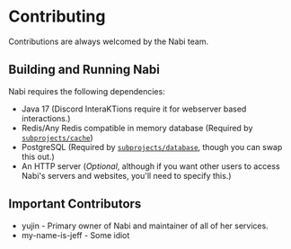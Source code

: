 # Contributing
Contributions are always welcomed by the Nabi team.

## Building and Running Nabi
Nabi requires the following dependencies:

* Java 17 (Discord InteraKTions require it for webserver based interactions.)
* Redis/Any Redis compatible in memory database (Required by [`subprojects/cache`](../subprojects/cache))
* PostgreSQL (Required by [`subprojects/database`](../subprojects/database), though you can swap this out.)
* An HTTP server (*Optional*, although if you want other users to access Nabi's servers and websites, you'll need to specify this.)

## Important Contributors
* yujin - Primary owner of Nabi and maintainer of all of her services.
* my-name-is-jeff - Some idiot